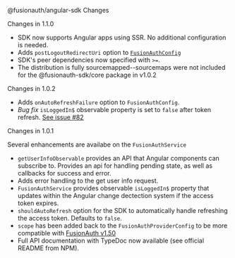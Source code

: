 @fusionauth/angular-sdk Changes

Changes in 1.1.0

- SDK now supports Angular apps using SSR. No additional configuration is needed.
- Adds `postLogoutRedirectUri` option to [`FusionAuthConfig`](https://github.com/FusionAuth/fusionauth-javascript-sdk/blob/main/packages/sdk-angular/docs/interfaces/FusionAuthConfig.md#postLogoutRedirectUri)
- SDK's peer dependencies now specified with `>=`.
- The distribution is fully sourcemapped--sourcemaps were not included for the @fusionauth-sdk/core package in v1.0.2

Changes in 1.0.2

- Adds `onAutoRefreshFailure` option to `FusionAuthConfig`.
- _Bug fix_ `isLoggedIn$` observable property is set to `false` after token refresh. [See issue #82](https://github.com/FusionAuth/fusionauth-javascript-sdk/issues/82)

Changes in 1.0.1

Several enhancements are availabe on the `FusionAuthService`

- `getUserInfoObservable` provides an API that Angular components can subscribe to. Provides an api for handling pending state, as well as callbacks for success and error.
- Adds error handling to the get user info request.
- `FusionAuthService` provides observable `isLoggedIn$` property that updates within the Angular change dectection system if the access token expires.
- `shouldAutoRefresh` option for the SDK to automatically handle refreshing the access token. Defaults to `false`.
- `scope` has been added back to the `FusionAuthProviderConfig` to be more compatible with [FusionAuth v1.50](https://fusionauth.io/docs/release-notes/#version-1-50-0)
- Full API documentation with TypeDoc now available (see official README from NPM).
